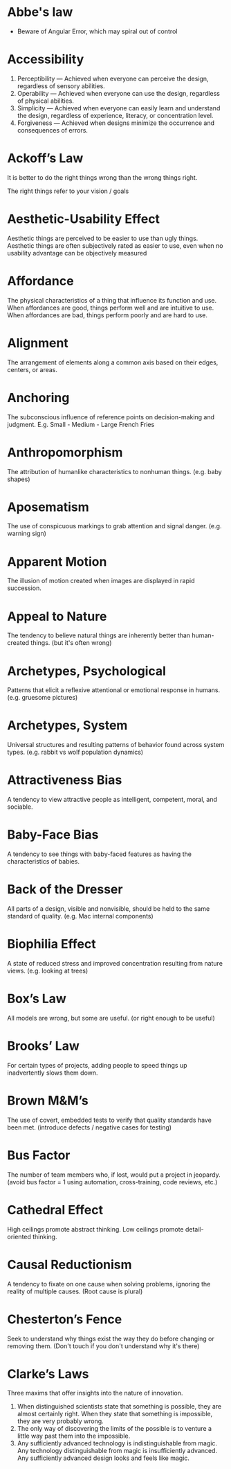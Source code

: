 # Abbe's law

- Beware of Angular Error, which may spiral out of control

# Accessibility

1. Perceptibility — Achieved when everyone can perceive the design, regardless of sensory abilities.
2. Operability — Achieved when everyone can use the design, regardless of physical abilities.
3. Simplicity — Achieved when everyone can easily learn and understand the design, regardless of experience, literacy, or concentration level.
4. Forgiveness — Achieved when designs minimize the occurrence and consequences of errors.

# Ackoff’s Law

It is better to do the right things wrong than the wrong things right.

The right things refer to your vision / goals

# Aesthetic-Usability Effect

Aesthetic things are perceived to be easier to use than ugly things.
Aesthetic things are often subjectively rated as easier to use, even when no usability advantage can be objectively measured

# Affordance

The physical characteristics of a thing that influence its function and use.
When affordances are good, things perform well and are intuitive to use. When affordances are bad, things perform poorly and are hard to use.

# Alignment

The arrangement of elements along a common axis based on their edges, centers, or areas.

# Anchoring

The subconscious influence of reference points on decision-making and judgment.
E.g. Small - Medium - Large French Fries

# Anthropomorphism

The attribution of humanlike characteristics to nonhuman things. (e.g. baby shapes)

# Aposematism

The use of conspicuous markings to grab attention and signal danger. (e.g. warning sign)

# Apparent Motion

The illusion of motion created when images are displayed in rapid succession.

# Appeal to Nature

The tendency to believe natural things are inherently better than human-created things. (but it's often wrong)

# Archetypes, Psychological

Patterns that elicit a reflexive attentional or emotional response in humans. (e.g. gruesome pictures)

# Archetypes, System

Universal structures and resulting patterns of behavior found across system types. (e.g. rabbit vs wolf population dynamics)

# Attractiveness Bias

A tendency to view attractive people as intelligent, competent, moral, and sociable.

# Baby-Face Bias

A tendency to see things with baby-faced features as having the characteristics of babies.

# Back of the Dresser

All parts of a design, visible and nonvisible, should be held to the same standard of quality. (e.g. Mac internal components)

# Biophilia Effect

A state of reduced stress and improved concentration resulting from nature views. (e.g. looking at trees)

# Box’s Law

All models are wrong, but some are useful. (or right enough to be useful)

# Brooks’ Law

For certain types of projects, adding people to speed things up inadvertently slows them down.

# Brown M&M’s

The use of covert, embedded tests to verify that quality standards have been met. (introduce defects / negative cases for testing)

# Bus Factor

The number of team members who, if lost, would put a project in jeopardy. (avoid bus factor = 1 using automation, cross-training, code reviews, etc.)

# Cathedral Effect

High ceilings promote abstract thinking. Low ceilings promote detail-oriented thinking.

# Causal Reductionism

A tendency to fixate on one cause when solving problems, ignoring the reality of multiple causes. (Root cause is plural)

# Chesterton’s Fence

Seek to understand why things exist the way they do before changing or removing them. (Don't touch if you don't understand why it's there)

# Clarke’s Laws

Three maxims that offer insights into the nature of innovation.

1. When distinguished scientists state that something is possible, they are almost certainly right. When they state that something is impossible, they are very probably wrong.
2. The only way of discovering the limits of the possible is to venture a little way past them into the impossible.
3. Any sufficiently advanced technology is indistinguishable from magic. Any technology distinguishable from magic is insufficiently advanced. Any sufficiently advanced design looks and feels like magic.
